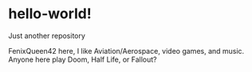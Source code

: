 # hello-world!

Just another repository

FenixQueen42 here, I like Aviation/Aerospace, video games, and music. Anyone here play Doom, Half Life, or Fallout?
